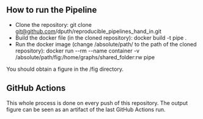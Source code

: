 ## How to run the Pipeline

- Clone the repository:
  git clone git@github.com/dputh/reproducible_pipelines_hand_in.git
- Build the docker file (in the cloned repository):
  docker build -t pipe .
- Run the docker image (change /absolute/path/ to the path of the cloned repository):
  docker run --rm --name container -v /absolute/path/fig:/home/graphs/shared_folder:rw pipe

You should obtain a figure in the /fig directory.

## GitHub Actions

This whole process is done on every push of this repository. The output figure can be seen as an artifact
of the last GitHub Actions run.
